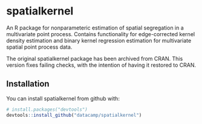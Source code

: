 # spatialkernel

An R package for nonparameteric estimation of spatial segregation in a multivariate point process. Contains functionality for edge-corrected kernel density estimation and binary kernel regression estimation for multivariate spatial point process data.

The original spatialkernel package has been archived from CRAN. This version
fixes failing checks, with the intention of having it restored to CRAN.

## Installation

You can install spatialkernel from github with:

``` r
# install.packages("devtools")
devtools::install_github("datacamp/spatialkernel")
```
